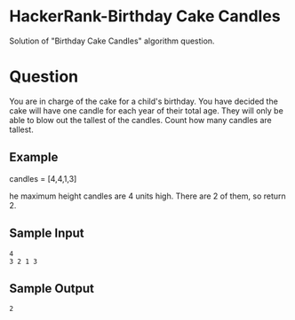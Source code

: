 # HackerRank-Birthday Cake Candles
Solution of "Birthday Cake Candles" algorithm question.

# Question

You are in charge of the cake for a child's birthday. You have decided the cake will have one candle for each year of their total age. They will only be able to blow out the tallest of the candles. Count how many candles are tallest.

## Example

candles = [4,4,1,3]

he maximum height candles are 4 units high. There are 2 of them, so return 2.


## Sample Input
```
4
3 2 1 3
```

## Sample Output

```
2
```
